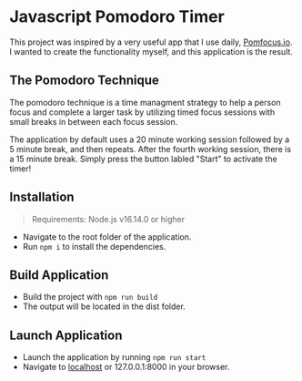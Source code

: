 
# Javascript Pomodoro Timer

This project was inspired by a very useful app that I use daily, [Pomfocus.io](https://pomofocus.io/). I wanted to create the functionality myself, and this application is the result.

## The Pomodoro Technique

The pomodoro technique is a time managment strategy to help a person focus and complete a larger task by utilizing timed focus sessions with small breaks in between each focus session.

The application by default uses a 20 minute working session followed by a 5 minute break, and then repeats. After the fourth working session, there is a 15 minute break. Simply press the button labled "Start" to activate the timer!

## Installation

>Requirements: Node.js v16.14.0 or higher

- Navigate to the root folder of the application.
- Run `npm i` to install the dependencies.

## Build Application

- Build the project with `npm run build`
- The output will be located in the dist folder.

## Launch Application

- Launch the application by running `npm run start`
- Navigate to [localhost](http://127.0.0.1:8000) or 127.0.0.1:8000 in your browser.


